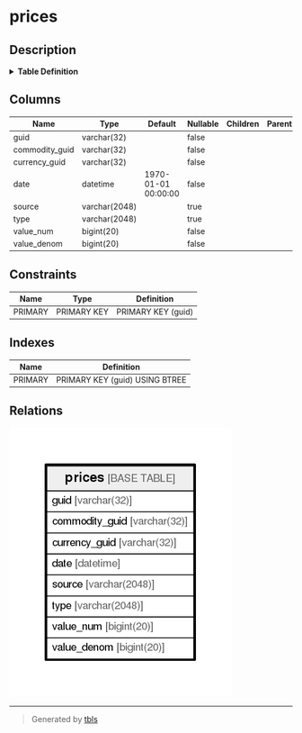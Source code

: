 # prices

## Description

<details>
<summary><strong>Table Definition</strong></summary>

```sql
CREATE TABLE `prices` (
  `guid` varchar(32) NOT NULL,
  `commodity_guid` varchar(32) NOT NULL,
  `currency_guid` varchar(32) NOT NULL,
  `date` datetime NOT NULL DEFAULT '1970-01-01 00:00:00',
  `source` varchar(2048) DEFAULT NULL,
  `type` varchar(2048) DEFAULT NULL,
  `value_num` bigint(20) NOT NULL,
  `value_denom` bigint(20) NOT NULL,
  PRIMARY KEY (`guid`)
) ENGINE=InnoDB DEFAULT CHARSET=utf8
```

</details>

## Columns

| Name           | Type          | Default             | Nullable | Children | Parents | Comment |
| -------------- | ------------- | ------------------- | -------- | -------- | ------- | ------- |
| guid           | varchar(32)   |                     | false    |          |         |         |
| commodity_guid | varchar(32)   |                     | false    |          |         |         |
| currency_guid  | varchar(32)   |                     | false    |          |         |         |
| date           | datetime      | 1970-01-01 00:00:00 | false    |          |         |         |
| source         | varchar(2048) |                     | true     |          |         |         |
| type           | varchar(2048) |                     | true     |          |         |         |
| value_num      | bigint(20)    |                     | false    |          |         |         |
| value_denom    | bigint(20)    |                     | false    |          |         |         |

## Constraints

| Name    | Type        | Definition         |
| ------- | ----------- | ------------------ |
| PRIMARY | PRIMARY KEY | PRIMARY KEY (guid) |

## Indexes

| Name    | Definition                     |
| ------- | ------------------------------ |
| PRIMARY | PRIMARY KEY (guid) USING BTREE |

## Relations

![er](prices.png)

---

> Generated by [tbls](https://github.com/k1LoW/tbls)
